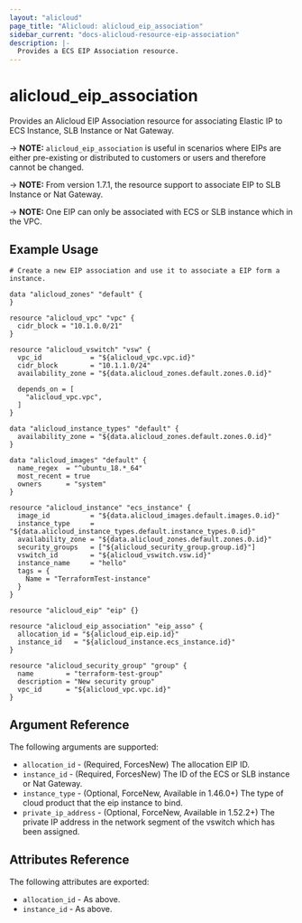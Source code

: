 ```yaml
---
layout: "alicloud"
page_title: "Alicloud: alicloud_eip_association"
sidebar_current: "docs-alicloud-resource-eip-association"
description: |-
  Provides a ECS EIP Association resource.
---
```


# alicloud\_eip\_association

Provides an Alicloud EIP Association resource for associating Elastic IP to ECS Instance, SLB Instance or Nat Gateway.

-> **NOTE:** `alicloud_eip_association` is useful in scenarios where EIPs are either
 pre-existing or distributed to customers or users and therefore cannot be changed.

-> **NOTE:** From version 1.7.1, the resource support to associate EIP to SLB Instance or Nat Gateway.

-> **NOTE:** One EIP can only be associated with ECS or SLB instance which in the VPC.

## Example Usage

```
# Create a new EIP association and use it to associate a EIP form a instance.

data "alicloud_zones" "default" {
}

resource "alicloud_vpc" "vpc" {
  cidr_block = "10.1.0.0/21"
}

resource "alicloud_vswitch" "vsw" {
  vpc_id            = "${alicloud_vpc.vpc.id}"
  cidr_block        = "10.1.1.0/24"
  availability_zone = "${data.alicloud_zones.default.zones.0.id}"

  depends_on = [
    "alicloud_vpc.vpc",
  ]
}

data "alicloud_instance_types" "default" {
  availability_zone = "${data.alicloud_zones.default.zones.0.id}"
}

data "alicloud_images" "default" {
  name_regex  = "^ubuntu_18.*_64"
  most_recent = true
  owners      = "system"
}

resource "alicloud_instance" "ecs_instance" {
  image_id          = "${data.alicloud_images.default.images.0.id}"
  instance_type     = "${data.alicloud_instance_types.default.instance_types.0.id}"
  availability_zone = "${data.alicloud_zones.default.zones.0.id}"
  security_groups   = ["${alicloud_security_group.group.id}"]
  vswitch_id        = "${alicloud_vswitch.vsw.id}"
  instance_name     = "hello"
  tags = {
    Name = "TerraformTest-instance"
  }
}

resource "alicloud_eip" "eip" {}

resource "alicloud_eip_association" "eip_asso" {
  allocation_id = "${alicloud_eip.eip.id}"
  instance_id   = "${alicloud_instance.ecs_instance.id}"
}

resource "alicloud_security_group" "group" {
  name        = "terraform-test-group"
  description = "New security group"
  vpc_id      = "${alicloud_vpc.vpc.id}"
}
```

## Argument Reference

The following arguments are supported:

* `allocation_id` - (Required, ForcesNew) The allocation EIP ID.
* `instance_id` - (Required, ForcesNew) The ID of the ECS or SLB instance or Nat Gateway.
* `instance_type` - (Optional, ForceNew, Available in 1.46.0+) The type of cloud product that the eip instance to bind.
* `private_ip_address` - (Optional, ForceNew, Available in 1.52.2+) The private IP address in the network segment of the vswitch which has been assigned.


## Attributes Reference

The following attributes are exported:

* `allocation_id` - As above.
* `instance_id` - As above.